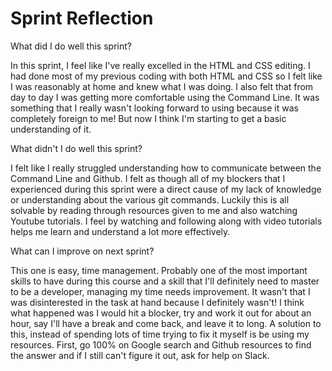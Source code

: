 <h1>Sprint Reflection</h1>

 What did I do well this sprint?

In this sprint, I feel like I've really excelled in the HTML and CSS editing. I had done most of my previous coding with both HTML and CSS so I felt like I was reasonably at home and knew what I was doing. I also felt that from day to day I was getting more comfortable using the Command Line. It was something that I really wasn't looking forward to using because it was completely foreign to me! But now I think I'm starting to get a basic understanding of it.

 What didn't I do well this sprint?

I felt like I really struggled understanding how to communicate between the Command Line and Github. I felt as though all of my blockers that I experienced during this sprint were a direct cause of my lack of knowledge or understanding about the various git commands. Luckily this is all solvable by reading through resources given to me and also watching Youtube tutorials. I feel by watching and following along with video tutorials helps me learn and understand a lot more effectively.

What can I improve on next sprint?

This one is easy, time management. Probably one of the most important skills to have during this course and a skill that I'll definitely need to master to be a developer, managing my time needs improvement. It wasn't that I was disinterested in the task at hand because I definitely wasn't! I think what happened was I would hit a blocker, try and work it out for about an hour, say I'll have a break and come back, and leave it to long. A solution to this, instead of spending lots of time trying to fix it myself is be using my resources. First, go 100% on Google search and Github resources to find the answer and if I still can't figure it out, ask for help on Slack. 